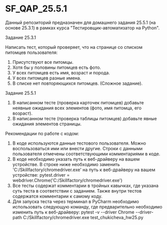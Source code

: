 # SF_QAP_25.5.1

Данный репозиторий предназначен для домашнего задания 25.5.1 (на основе 25.3.1) в рамках курса "Тестировщик-автоматизатор на Python".

Задание 25.3.1

Написать тест, который проверяет, что на странице со списком питомцев пользователя:
1. Присутствуют все питомцы.
2. Хотя бы у половины питомцев есть фото.
3. У всех питомцев есть имя, возраст и порода.
4. У всех питомцев разные имена.
5. В списке нет повторяющихся питомцев. (Сложное задание).

Задание 25.5.1

1. В написанном тесте (проверка карточек питомцев) добавьте неявные ожидания всех элементов (фото, имя питомца, его возраст).
2. В написанном тесте (проверка таблицы питомцев) добавьте явные ожидания элементов страницы.

Рекомендации по работе с кодом:

1. В коде используются данные тестового пользователя. Можно воспользоваться ими или внести другие. Строки с данными пользователя отмечены соответствующими комментариями в коде.
2. В коде необходимо указать путь к веб-драйверу на вашем устройстве. В строке ниже необходимо заменить 'C:/Skillfactory/chromedriver.exe' на путь к веб-драйверу на вашем устройстве: 
    pytest.driver = webdriver.Chrome('C:/Skillfactory/chromedriver.exe')
3. Все тесты содержат комментарии в тройных кавычках, где указана суть теста в соответствии с заданием. Также внутри тестов содержатся комментарии к самому коду.
4. Для запуска теста через терминал в PyCharm необходимо использовать следующую команду, где предварительно необходимо изменить путь к веб-драйверу:
    pytest -v --driver Chrome --driver-path C:/Skillfactory/chromedriver.exe test_chukicheva_hw25.py
